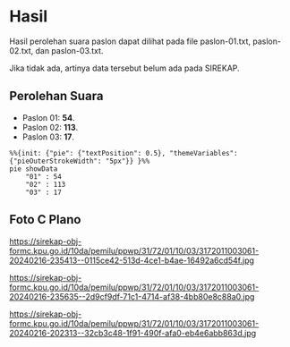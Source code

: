 # Hasil

Hasil perolehan suara paslon dapat dilihat pada file paslon-01.txt, paslon-02.txt, dan paslon-03.txt.

Jika tidak ada, artinya data tersebut belum ada pada SIREKAP.

## Perolehan Suara

 * Paslon 01: **54**.
 * Paslon 02: **113**.
 * Paslon 03: **17**.

```mermaid
%%{init: {"pie": {"textPosition": 0.5}, "themeVariables": {"pieOuterStrokeWidth": "5px"}} }%%
pie showData
    "01" : 54
    "02" : 113
    "03" : 17
```
## Foto C Plano

https://sirekap-obj-formc.kpu.go.id/10da/pemilu/ppwp/31/72/01/10/03/3172011003061-20240216-235413--0115ce42-513d-4ce1-b4ae-16492a6cd54f.jpg

https://sirekap-obj-formc.kpu.go.id/10da/pemilu/ppwp/31/72/01/10/03/3172011003061-20240216-235635--2d9cf9df-71c1-4714-af38-4bb80e8c88a0.jpg

https://sirekap-obj-formc.kpu.go.id/10da/pemilu/ppwp/31/72/01/10/03/3172011003061-20240216-202313--32cb3c48-1f91-490f-afa0-eb4e6abb863d.jpg
